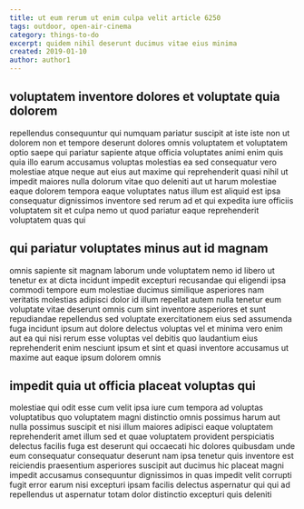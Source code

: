 ```yaml
---
title: ut eum rerum ut enim culpa velit article 6250
tags: outdoor, open-air-cinema
category: things-to-do
excerpt: quidem nihil deserunt ducimus vitae eius minima
created: 2019-01-10
author: author1
---
```


## voluptatem inventore dolores et voluptate quia dolorem

repellendus consequuntur qui numquam pariatur suscipit at iste iste non ut dolorem non et tempore deserunt dolores omnis voluptatem et voluptatem optio saepe qui pariatur sapiente atque officia voluptates animi enim quis quia illo earum accusamus voluptas molestias ea sed consequatur vero molestiae atque neque aut eius aut maxime qui reprehenderit quasi nihil ut impedit maiores nulla dolorum vitae quo deleniti aut ut harum molestiae eaque dolorem tempora eaque voluptates natus illum est aliquid est ipsa consequatur dignissimos inventore sed rerum ad et qui expedita iure officiis voluptatem sit et culpa nemo ut quod pariatur eaque reprehenderit voluptatem quas qui

## qui pariatur voluptates minus aut id magnam

omnis sapiente sit magnam laborum unde voluptatem nemo id libero ut tenetur ex at dicta incidunt impedit excepturi recusandae qui eligendi ipsa commodi tempore eum molestiae ducimus similique asperiores nam veritatis molestias adipisci dolor id illum repellat autem nulla tenetur eum voluptate vitae deserunt omnis cum sint inventore asperiores et sunt repudiandae repellendus sed voluptate exercitationem eius sed assumenda fuga incidunt ipsum aut dolore delectus voluptas vel et minima vero enim aut ea qui nisi rerum esse voluptas vel debitis quo laudantium eius reprehenderit enim nesciunt ipsum et sint et quasi inventore accusamus ut maxime aut eaque ipsum dolorem omnis

## impedit quia ut officia placeat voluptas qui

molestiae qui odit esse cum velit ipsa iure cum tempora ad voluptas voluptatibus quo voluptatem magni distinctio omnis possimus harum aut nulla possimus suscipit et nisi illum maiores adipisci eaque voluptatem reprehenderit amet illum sed et quae voluptatem provident perspiciatis delectus facilis fuga est deserunt qui occaecati hic dolores quibusdam unde eum consequatur consequatur deserunt nam ipsa tenetur quis inventore est reiciendis praesentium asperiores suscipit aut ducimus hic placeat magni impedit accusamus consequuntur dignissimos in quas impedit velit corrupti fugit error earum nisi excepturi ipsam facilis delectus aspernatur qui qui ad repellendus ut aspernatur totam dolor distinctio excepturi quis deleniti
